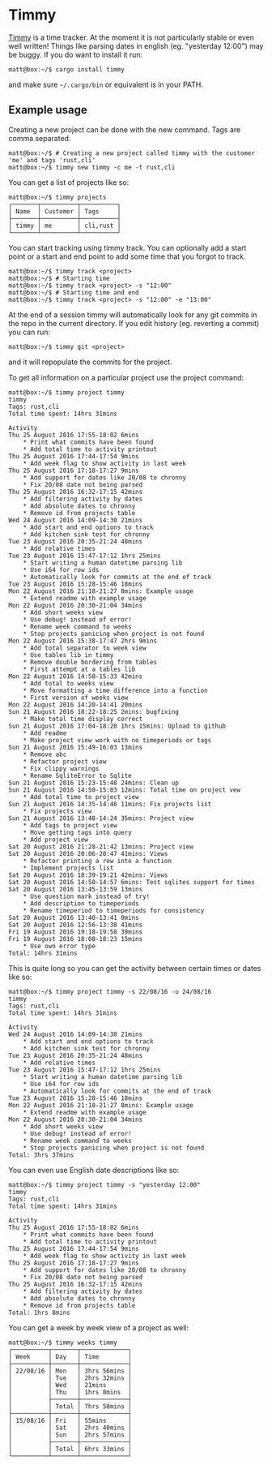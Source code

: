 # Timmy
[Timmy](https://crates.io/crates/timmy) is a time tracker. At the moment it is not particularly stable or even well written! Things like parsing dates in english (eg. "yesterday 12:00") may be buggy. If you do want to install it run:

```
matt@box:~/$ cargo install timmy
```

and make sure `~/.cargo/bin` or equivalent is in your PATH.

## Example usage

Creating a new project can be done with the new command. Tags are comma separated.

```
matt@box:~/$ # Creating a new project called timmy with the customer 'me' and tags 'rust,cli'
matt@box:~/$ timmy new timmy -c me -t rust,cli
```

You can get a list of projects like so:

```
matt@box:~/$ timmy projects
┌───────┬──────────┬──────────┐
│ Name  │ Customer │ Tags     │
├───────┼──────────┼──────────┤
│ timmy │ me       │ cli,rust │
└───────┴──────────┴──────────┘
```

You can start tracking using timmy track. You can optionally add a start point or a start and end point to add some time that you forgot to track.

```
matt@box:~/$ timmy track <project>
matt@box:~/$ # Starting time 
matt@box:~/$ timmy track <project> -s "12:00" 
matt@box:~/$ # Starting time and end
matt@box:~/$ timmy track <project> -s "12:00" -e "13:00"
```

At the end of a session timmy will automatically look for any git commits in the repo in the current directory. If you edit history (eg. reverting a commit) you can run:

```
matt@box:~/$ timmy git <project>
```

and it will repopulate the commits for the project.

To get all information on a particular project use the project command:

```
matt@box:~/$ timmy project timmy
timmy
Tags: rust,cli
Total time spent: 14hrs 31mins

Activity
Thu 25 August 2016 17:55-18:02 6mins
    * Print what commits have been found
    * Add total time to activity printout
Thu 25 August 2016 17:44-17:54 9mins
    * Add week flag to show activity in last week
Thu 25 August 2016 17:18-17:27 9mins
    * Add support for dates like 20/08 to chronny
    * Fix 20/08 date not being parsed
Thu 25 August 2016 16:32-17:15 42mins
    * Add filtering activity by dates
    * Add absolute dates to chronny
    * Remove id from projects table
Wed 24 August 2016 14:09-14:30 21mins
    * Add start and end options to track
    * Add kitchen sink test for chronny
Tue 23 August 2016 20:35-21:24 48mins
    * Add relative times
Tue 23 August 2016 15:47-17:12 1hrs 25mins
    * Start writing a human datetime parsing lib
    * Use i64 for row ids
    * Automatically look for commits at the end of track
Tue 23 August 2016 15:28-15:46 18mins
Mon 22 August 2016 21:18-21:27 8mins: Example usage
    * Extend readme with example usage
Mon 22 August 2016 20:30-21:04 34mins
    * Add short weeks view
    * Use debug! instead of error!
    * Rename week command to weeks
    * Stop projects panicing when project is not found
Mon 22 August 2016 15:38-17:47 2hrs 9mins
    * Add total separator to week view
    * Use tables lib in timmy
    * Remove double bordering from tables
    * First attempt at a tables lib
Mon 22 August 2016 14:50-15:33 42mins
    * Add total to weeks view
    * Move formatting a time difference into a function
    * First version of weeks view
Mon 22 August 2016 14:20-14:41 20mins
Sun 21 August 2016 18:22-18:25 2mins: bugfixing
    * Make total time display correct
Sun 21 August 2016 17:04-18:20 1hrs 15mins: Upload to github
    * Add readme
    * Make project view work with no timeperiods or tags
Sun 21 August 2016 15:49-16:03 13mins
    * Remove abc
    * Refactor project view
    * Fix clippy warnings
    * Rename SqliteError to Sqlite
Sun 21 August 2016 15:23-15:48 24mins: Clean up
Sun 21 August 2016 14:50-15:03 12mins: Total time on project vew
    * Add total time to project view
Sun 21 August 2016 14:35-14:46 11mins: Fix projects list
    * Fix projects view
Sun 21 August 2016 13:48-14:24 35mins: Project view
    * Add tags to project view
    * Move getting tags into query
    * Add project view
Sat 20 August 2016 21:28-21:42 13mins: Project view
Sat 20 August 2016 20:06-20:47 41mins: Views
    * Refactor printing a row into a function
    * Implement projects list
Sat 20 August 2016 18:39-19:21 42mins: Views
Sat 20 August 2016 14:50-14:57 6mins: Test sqlites support for times
Sat 20 August 2016 13:45-13:59 13mins
    * Use question mark instead of try!
    * Add description to timeperiods
    * Rename timeperiod to timeperiods for consistency
Sat 20 August 2016 13:40-13:41 0mins
Sat 20 August 2016 12:56-13:38 41mins
Fri 19 August 2016 19:18-19:58 39mins
Fri 19 August 2016 18:08-18:23 15mins
    * Use own error type
Total: 14hrs 31mins
```

This is quite long so you can get the activity between certain times or dates like so:

```
matt@box:~/$ timmy project timmy -s 22/08/16 -u 24/08/16
timmy
Tags: rust,cli
Total time spent: 14hrs 31mins

Activity
Wed 24 August 2016 14:09-14:30 21mins
    * Add start and end options to track
    * Add kitchen sink test for chronny
Tue 23 August 2016 20:35-21:24 48mins
    * Add relative times
Tue 23 August 2016 15:47-17:12 1hrs 25mins
    * Start writing a human datetime parsing lib
    * Use i64 for row ids
    * Automatically look for commits at the end of track
Tue 23 August 2016 15:28-15:46 18mins
Mon 22 August 2016 21:18-21:27 8mins: Example usage
    * Extend readme with example usage
Mon 22 August 2016 20:30-21:04 34mins
    * Add short weeks view
    * Use debug! instead of error!
    * Rename week command to weeks
    * Stop projects panicing when project is not found
Total: 3hrs 37mins
```

You can even use English date descriptions like so:

```
matt@box:~/$ timmy project timmy -s "yesterday 12:00"
timmy 
Tags: rust,cli
Total time spent: 14hrs 31mins

Activity
Thu 25 August 2016 17:55-18:02 6mins
    * Print what commits have been found
    * Add total time to activity printout
Thu 25 August 2016 17:44-17:54 9mins
    * Add week flag to show activity in last week
Thu 25 August 2016 17:18-17:27 9mins
    * Add support for dates like 20/08 to chronny
    * Fix 20/08 date not being parsed
Thu 25 August 2016 16:32-17:15 42mins
    * Add filtering activity by dates
    * Add absolute dates to chronny
    * Remove id from projects table
Total: 1hrs 8mins
```

You can get a week by week view of a project as well:

```
matt@box:~/$ timmy weeks timmy
┌──────────┬───────┬─────────────┐
│ Week     │ Day   │ Time        │
├──────────┼───────┼─────────────┤
│ 22/08/16 │ Mon   │ 3hrs 56mins │
│          │ Tue   │ 2hrs 32mins │
│          │ Wed   │ 21mins      │
│          │ Thu   │ 1hrs 8mins  │
│          ├───────┼─────────────┤
│          │ Total │ 7hrs 58mins │
├──────────┼───────┼─────────────┤
│ 15/08/16 │ Fri   │ 55mins      │
│          │ Sat   │ 2hrs 40mins │
│          │ Sun   │ 2hrs 57mins │
│          ├───────┼─────────────┤
│          │ Total │ 6hrs 33mins │
└──────────┴───────┴─────────────┘
```
